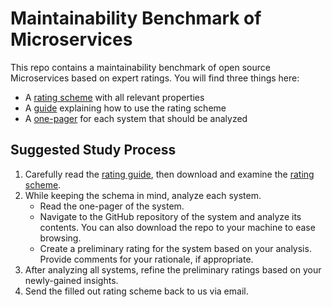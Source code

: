 # Maintainability Benchmark of Microservices

This repo contains a maintainability benchmark of open source Microservices based on expert ratings. You will find three things here:

- A [rating scheme](rating-scheme.xlsx) with all relevant properties
- A [guide](rating-scheme-guide.md) explaining how to use the rating scheme
- A [one-pager](system-one-pagers/README.md) for each system that should be analyzed

## Suggested Study Process

1. Carefully read the [rating guide](rating-scheme-guide.md), then download and examine the [rating scheme](https://github.com/xJREB/microservices-maintainability-benchmark/raw/master/rating-scheme.xlsx).
2. While keeping the schema in mind, analyze each system.
   - Read the one-pager of the system.
   - Navigate to the GitHub repository of the system and analyze its contents. You can also download the repo to your machine to ease browsing.
   - Create a preliminary rating for the system based on your analysis. Provide comments for your rationale, if appropriate.
3. After analyzing all systems, refine the preliminary ratings based on your newly-gained insights.
4. Send the filled out rating scheme back to us via email.
